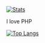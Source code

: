 [![Stats](https://github-readme-stats.codestackr.vercel.app/api?username=OpenDucks&show_icons=true&theme=synthwave)]()

I love PHP

[![Top Langs](https://github-readme-stats.vercel.app/api/top-langs/?username=TheDucky&layout=compact)]()
